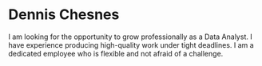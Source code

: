 # Dennis Chesnes

I am looking for the opportunity to grow professionally as a Data Analyst. 
I have experience producing high-quality work under tight deadlines. 
I am a dedicated employee who is flexible and not afraid of a challenge.
